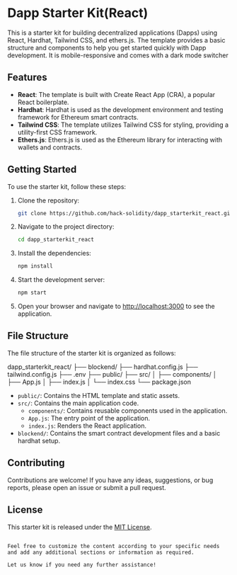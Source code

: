 # Dapp Starter Kit(React)

This is a starter kit for building decentralized applications (Dapps) using React, Hardhat, Tailwind CSS, and ethers.js. The template provides a basic structure and components to help you get started quickly with Dapp development. It is mobile-responsive and comes with a dark mode switcher

## Features

- **React**: The template is built with Create React App (CRA), a popular React boilerplate.
- **Hardhat**: Hardhat is used as the development environment and testing framework for Ethereum smart contracts.
- **Tailwind CSS**: The template utilizes Tailwind CSS for styling, providing a utility-first CSS framework.
- **Ethers.js**: Ethers.js is used as the Ethereum library for interacting with wallets and contracts.

## Getting Started

To use the starter kit, follow these steps:

1. Clone the repository:

   ```bash
   git clone https://github.com/hack-solidity/dapp_starterkit_react.git
   ```

2. Navigate to the project directory:

   ```bash
   cd dapp_starterkit_react
   ```

3. Install the dependencies:

   ```bash
   npm install
   ```

4. Start the development server:

   ```bash
   npm start
   ```

5. Open your browser and navigate to [http://localhost:3000](http://localhost:3000) to see the application.

## File Structure

The file structure of the starter kit is organized as follows:

dapp_starterkit_react/
├── blockend/
├── hardhat.config.js
├── tailwind.config.js
├── .env
├── public/
├── src/
│   ├── components/
│   ├── App.js
│   ├── index.js
│   └── index.css
└── package.json

- `public/`: Contains the HTML template and static assets.
- `src/`: Contains the main application code.
  - `components/`: Contains reusable components used in the application.
  - `App.js`: The entry point of the application.
  - `index.js`: Renders the React application.
- `blockend/`: Contains the smart contract development files and a basic hardhat setup.

## Contributing

Contributions are welcome! If you have any ideas, suggestions, or bug reports, please open an issue or submit a pull request.

## License

This starter kit is released under the [MIT License](LICENSE).
```

Feel free to customize the content according to your specific needs and add any additional sections or information as required.

Let us know if you need any further assistance!